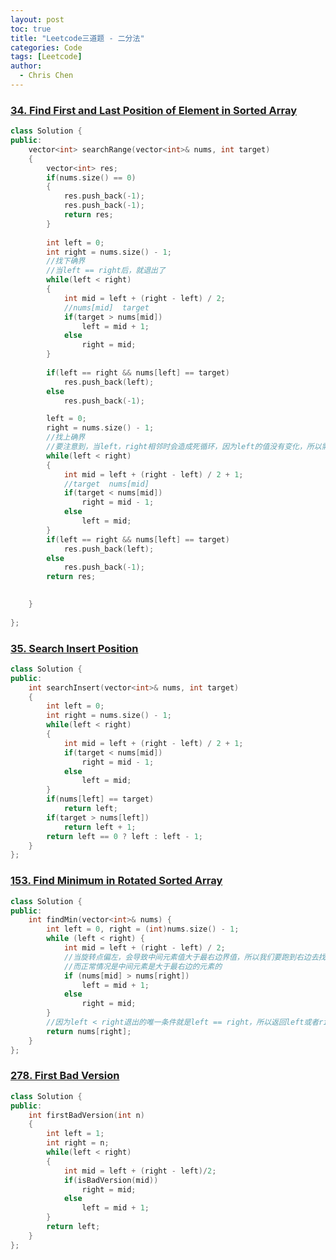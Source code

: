 ```yaml
---
layout: post
toc: true
title: "Leetcode三道题 - 二分法"
categories: Code
tags: [Leetcode]
author:
  - Chris Chen
---
```



### <a href = "https://leetcode.com/problems/find-first-and-last-position-of-element-in-sorted-array/description/">34. Find First and Last Position of Element in Sorted Array</a>
```c++
class Solution {
public:
    vector<int> searchRange(vector<int>& nums, int target) 
    {
        vector<int> res;
        if(nums.size() == 0)
        {
            res.push_back(-1);
            res.push_back(-1);
            return res;
        }
        
        int left = 0;
        int right = nums.size() - 1;
        //找下确界
        //当left == right后，就退出了
        while(left < right)
        {
            int mid = left + (right - left) / 2;
            //nums[mid]  target
            if(target > nums[mid])
                left = mid + 1;
            else 
                right = mid;
        }
        
        if(left == right && nums[left] == target)
            res.push_back(left);
        else
            res.push_back(-1);

        left = 0;
        right = nums.size() - 1;
        //找上确界
        //要注意到，当left，right相邻时会造成死循环，因为left的值没有变化，所以需要让left的坐标往右移一点,加个1
        while(left < right)
        {
            int mid = left + (right - left) / 2 + 1;
            //target  nums[mid]
            if(target < nums[mid])
                right = mid - 1;
            else 
                left = mid;
        }
        if(left == right && nums[left] == target)
            res.push_back(left);
        else
            res.push_back(-1);
        return res;

        
    }
    
};
```


### <a href = "https://leetcode.com/problems/search-insert-position/description/">35. Search Insert Position</a>
```c++
class Solution {
public:
    int searchInsert(vector<int>& nums, int target) 
    {
        int left = 0;
        int right = nums.size() - 1;
        while(left < right)
        {
            int mid = left + (right - left) / 2 + 1;
            if(target < nums[mid])
                right = mid - 1;
            else
                left = mid;
        }
        if(nums[left] == target)
            return left;
        if(target > nums[left])
            return left + 1;
        return left == 0 ? left : left - 1;      
    }
};
```

### <a href = "https://leetcode.com/problems/find-minimum-in-rotated-sorted-array/description/">153. Find Minimum in Rotated Sorted Array</a>
```c++
class Solution {
public:
    int findMin(vector<int>& nums) {
        int left = 0, right = (int)nums.size() - 1;
        while (left < right) {
            int mid = left + (right - left) / 2;
            //当旋转点偏左，会导致中间元素值大于最右边界值，所以我们要跑到右边去找
            //而正常情况是中间元素是大于最右边的元素的
            if (nums[mid] > nums[right]) 
                left = mid + 1;
            else 
                right = mid;
        }
        //因为left < right退出的唯一条件就是left == right，所以返回left或者right都可以
        return nums[right];
    }
};
```


### <a href = "https://leetcode.com/problems/first-bad-version/description/">278. First Bad Version</a>
```c++
class Solution {
public:
    int firstBadVersion(int n) 
    {
        int left = 1;
        int right = n;
        while(left < right)
        {
            int mid = left + (right - left)/2;
            if(isBadVersion(mid))
                right = mid;
            else
                left = mid + 1;
        }
        return left;   
    }
};
```